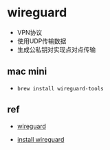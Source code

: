 # wireguard
+ VPN协议
+ 使用UDP传输数据
+ 生成公私钥对实现点对点传输


## mac mini
+ `brew install wireguard-tools`

## ref
+ [wireguard](https://zh-wireguard.com/)
<!-- install -->
+ [install wireguard](https://www.wireguard.com/install/)